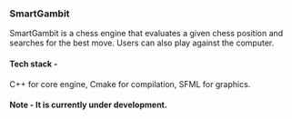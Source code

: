### SmartGambit

SmartGambit is a chess engine that evaluates a given chess position and searches for the best move. Users can also play against the computer.

#### Tech stack -

C++ for core engine, Cmake for compilation, SFML for graphics.

#### Note - It is currently under development.
